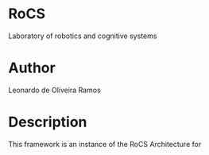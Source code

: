 # RoCS
Laboratory of robotics and cognitive systems

# Author
Leonardo de Oliveira Ramos

# Description
This framework is an instance of the RoCS Architecture for 